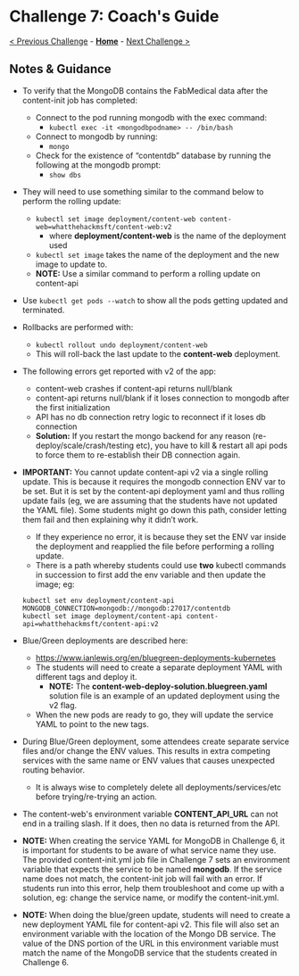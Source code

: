 # Challenge 7: Coach's Guide

[< Previous Challenge](./06-deploymongo.md) - **[Home](README.md)** - [Next Challenge >](./08-storage.md)

## Notes & Guidance

- To verify that the MongoDB contains the FabMedical data after the content-init job has completed:
	- Connect to the pod running mongodb with the exec command: 
		- `kubectl exec -it <mongodbpodname> -- /bin/bash`
	- Connect to mongodb by running: 
		- `mongo`
	- Check for the existence of “contentdb” database by running the following at the mongodb prompt: 
		- `show dbs`
- They will need to use something similar to the command below to perform the rolling update:
	- `kubectl set image deployment/content-web content-web=whatthehackmsft/content-web:v2`
		- where **deployment/content-web** is the name of the deployment used
	- `kubectl set image` takes the name of the deployment and the new image to update to.
	- **NOTE:** Use a similar command to perform a rolling update on content-api
- Use `kubectl get pods --watch` to show all the pods getting updated and terminated.
- Rollbacks are performed with:
	- `kubectl rollout undo deployment/content-web`
	- This will roll-back the last update to the **content-web** deployment.
- The following errors get reported with v2 of the app:
	- content-web crashes if content-api returns null/blank
	- content-api returns null/blank if it loses connection to mongodb after the first initialization
	- API has no db connection retry logic to reconnect if it loses db connection
	- **Solution:** If you restart the mongo backend for any reason (re-deploy/scale/crash/testing etc), you have to kill & restart all api pods to force them to re-establish their DB connection again.
- **IMPORTANT:** You cannot update content-api v2 via a single rolling update.  This is because it requires the mongodb connection ENV var to be set. But it is set by the content-api deployment yaml and thus rolling update fails (eg, we are assuming that the students have not updated the YAML file). Some students might go down this path, consider letting them fail and then explaining why it didn’t work.
	- If they experience no error, it is because they set the ENV var inside the deployment and reapplied the file before performing a rolling update.
	- There is a path whereby students could use __two__ kubectl commands in succession to first add the env variable and then update the image; eg:
    ```
	kubectl set env deployment/content-api  MONGODB_CONNECTION=mongodb://mongodb:27017/contentdb
	kubectl set image deployment/content-api content-api=whatthehackmsft/content-api:v2
	```
- Blue/Green deployments are described here:
	- <https://www.ianlewis.org/en/bluegreen-deployments-kubernetes>
    - The students will need to create a separate deployment YAML with different tags and deploy it.
    	- **NOTE:** The **content-web-deploy-solution.bluegreen.yaml** solution file is an example of an updated deployment using the v2 flag.
    - When the new pods are ready to go, they will update the service YAML to point to the new tags.
- During Blue/Green deployment, some attendees create separate service files and/or change the ENV values. This results in extra competing services with the same name or ENV values that causes unexpected routing behavior.  
    - It is always wise to completely delete all deployments/services/etc before trying/re-trying an action. 
- The content-web's environment variable **CONTENT_API_URL** can not end in a trailing slash. If it does, then no data is returned from the API.

- **NOTE:** When creating the service YAML for MongoDB in Challenge 6, it is important for students to be aware of what service name they use.  The provided content-init.yml job file in Challenge 7 sets an environment variable that expects the service to be named **mongodb**.   If the service name does not match, the content-init job will fail with an error.  If students run into this error, help them troubleshoot and come up with a solution, eg: change the service name, or modify the content-init.yml.
- **NOTE:** When doing the blue/green update, students will need to create a new deployment YAML file for content-api v2.  This file will also set an environment variable with the location of the Mongo DB service.  The value of the DNS portion of the URL in this environment variable must match the name of the MongoDB service that the students created in Challenge 6. 

